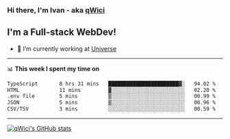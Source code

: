 ### Hi there, I'm Ivan - aka [qWici][website]

## I'm a Full-stack WebDev!
- 🔭 I’m currently working at [Universe][universe]

---

📊 **This week I spent my time on**
<!--START_SECTION:waka-->

```txt
TypeScript       8 hrs 31 mins   ███████████████████████▓░   94.02 %
HTML             11 mins         ▓░░░░░░░░░░░░░░░░░░░░░░░░   02.20 %
.env file        5 mins          ▒░░░░░░░░░░░░░░░░░░░░░░░░   00.99 %
JSON             5 mins          ▒░░░░░░░░░░░░░░░░░░░░░░░░   00.96 %
CSV/TSV          3 mins          ░░░░░░░░░░░░░░░░░░░░░░░░░   00.59 %
```

<!--END_SECTION:waka-->

---

[![qWici's GitHub stats](https://github-readme-stats.vercel.app/api?username=qWici)](https://github.com/qWici/github-readme-stats)

[website]: https://devkucher.com
[twitter]: https://twitter.com/KucherDev
[linkedin]: https://www.linkedin.com/in/ivankucher
[universe]: https://universeapps.limited
